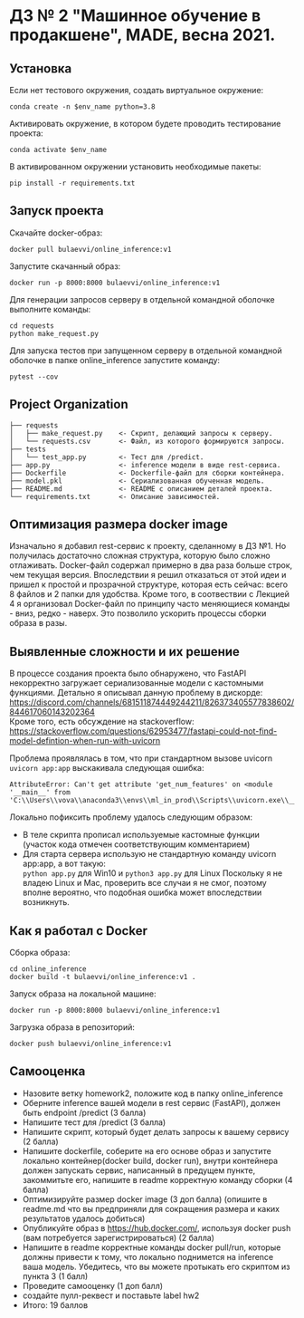 # ДЗ № 2 "Машинное обучение в продакшене", MADE, весна 2021.

## Установка

Если нет тестового окружения, создать виртуальное окружение:
```
conda create -n $env_name python=3.8
```
Активировать окружение, в котором будете проводить тестирование проекта:
```
conda activate $env_name
```
В активированном окружении установить необходимые пакеты:
```
pip install -r requirements.txt
```
## Запуск проекта

Скачайте docker-образ:
```
docker pull bulaevvi/online_inference:v1
```
Запустите скачанный образ:
```
docker run -p 8000:8000 bulaevvi/online_inference:v1
```
Для генерации запросов серверу в отдельной командной оболочке выполните команды:
```
cd requests
python make_request.py
```
Для запуска тестов при запущенном серверу в отдельной командной оболочке в папке online_inference запустите команду:
```
pytest --cov
```

## Project Organization

    ├── requests
    │   ├── make_request.py    <- Скрипт, делающий запросы к серверу.
    │   └── requests.csv       <- Файл, из которого формируются запросы.
    ├── tests
    │   └── test_app.py        <- Тест для /predict.
    ├── app.py                 <- inference модели в виде rest-сервиса.
    ├── Dockerfile             <- Dockerfile-файл для сборки контейнера.
    ├── model.pkl              <- Сериализованная обученная модель.
    ├── README.md              <- README с описанием деталей проекта.
    └── requirements.txt       <- Описание зависимостей.

## Оптимизация размера docker image
Изначально я добавил rest-сервис к проекту, сделанному в ДЗ №1. Но получилась достаточно сложная структура, которую было сложно отлаживать. Docker-файл содержал примерно в два раза больше строк, чем текущая версия. Впоследствии я решил отказаться от этой идеи и пришел к простой и прозрачной структуре, которая есть сейчас: всего 8 файлов и 2 папки для удобства.
Кроме того, в соотвествии с Лекцией 4 я организовал Docker-файл по принципу часто меняющиеся команды - вниз, редко - наверх. Это позволило ускорить процессы сборки образа в разы.

## Выявленные сложности и их решение

В процессе создания проекта было обнаружено, что FastAPI некорректно загружает сериализованные модели с кастомными функциями. Детально я описывал данную проблему в дискорде:
https://discord.com/channels/681511874449244211/826373405577838602/844617060143202364  
Кроме того, есть обсуждение на stackoverflow:  
https://stackoverflow.com/questions/62953477/fastapi-could-not-find-model-defintion-when-run-with-uvicorn

Проблема проявлялась в том, что при стандартном вызове uvicorn ```uvicorn app:app``` выскакивала следующая ошибка:
```
AttributeError: Can't get attribute 'get_num_features' on <module '__main__' from 'C:\\Users\\vova\\anaconda3\\envs\\ml_in_prod\\Scripts\\uvicorn.exe\\__main__.py'>
```

Локально пофиксить проблему удалось следующим образом:
- В теле скрипта прописал используемые кастомные функции (участок кода отмечен соответствующим комментарием)
- Для старта сервера использую не стандартную команду uvicorn app:app, а вот такую:  
```python app.py``` для Win10 и ```python3 app.py``` для Linux
Поскольку я не владею Linux и Mac, проверить все случаи я не смог, поэтому вполне вероятно, что подобная ошибка может впоследствии возникнуть.


## Как я работал с Docker

Сборка образа:
```
cd online_inference
docker build -t bulaevvi/online_inference:v1 .
```
Запуск образа на локальной машине:
```
docker run -p 8000:8000 bulaevvi/online_inference:v1
```
Загрузка образа в репозиторий:
```
docker push bulaevvi/online_inference:v1
```

## Самооценка

+ Назовите ветку homework2, положите код в папку online_inference 
+ Оберните inference вашей модели в rest сервис (FastAPI), должен быть endpoint /predict (3 балла)
+ Напишите тест для /predict  (3 балла) 
+ Напишите скрипт, который будет делать запросы к вашему сервису (2 балла)
+ Напишите dockerfile, соберите на его основе образ и запустите локально контейнер(docker build, docker run), внутри контейнера должен запускать сервис, написанный в предущем пункте, закоммитьте его, напишите в readme корректную команду сборки (4 балла)
+ Оптимизируйте размер docker image (3 доп балла) (опишите в readme.md что вы предприняли для сокращения размера и каких результатов удалось добиться)
+ Опубликуйте образ в https://hub.docker.com/, используя docker push (вам потребуется зарегистрироваться) (2 балла)
+ Напишите в readme корректные команды docker pull/run, которые должны привести к тому, что локально поднимется на inference ваша модель. Убедитесь, что вы можете протыкать его скриптом из пункта 3 (1 балл)
+ Проведите самооценку (1 доп балл)
+ создайте пулл-реквест и поставьте label hw2
+ Итого: 19 баллов
